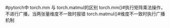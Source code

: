#pytorch中 torch.mm 与 torch.matmul的区别
torch.mm()#执行矩阵乘法操作，不进行广播，当两张量维度不一致时报错
torch.matmul()#维度不一致时执行广播机制
